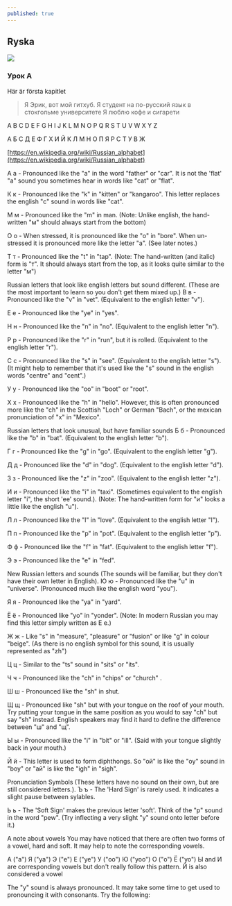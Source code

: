 ```yaml
---
published: true
---
```

## Ryska

![]({{site.baseurl}}/images//ryska.jpg)

### Урок А

Här är första kapitlet

> Я Эрик, вот мой гитхуб.
> Я студент на по-русский язык в стокгольме университете
> Я люблю кофе и сигарети 



A B C D E F G H I J K L M N O P Q R S T U V W X Y Z 

А Б С Д Е Ф Г Х И Й К Л М Н О П Я Р С Т У В Ж


[https://en.wikipedia.org/wiki/Russian_alphabet](https://en.wikipedia.org/wiki/Russian_alphabet)


А а - Pronounced like the "a" in the word "father" or "car". It is not the 'flat' "a" sound you sometimes hear in words like "cat" or "flat".

К к - Pronounced like the "k" in "kitten" or "kangaroo". This letter replaces the english "c" sound in words like "cat".

М м - Pronounced like the "m" in man. (Note: Unlike english, the hand-written "м" should always start from the bottom)

O o - When stressed, it is pronounced like the "o" in "bore". When un-stressed it is pronounced more like the letter "a". (See later notes.)

Т т - Pronounced like the "t" in "tap". (Note: The hand-written (and italic) form is "т". It should always start from the top, as it looks quite similar to the letter "м")

Russian letters that look like english letters but sound different.
(These are the most important to learn so you don't get them mixed up.)
В в - Pronounced like the "v" in "vet". (Equivalent to the english letter "v").

Е е - Pronounced like the "ye" in "yes".

Н н - Pronounced like the "n" in "no". (Equivalent to the english letter "n").

Р р - Pronounced like the "r" in "run", but it is rolled. (Equivalent to the english letter "r").

С с - Pronounced like the "s" in "see". (Equivalent to the english letter "s"). (It might help to remember that it's used like the "s" sound in the english words "centre" and "cent".)

У у - Pronounced like the "oo" in "boot" or "root".

Х х - Pronounced like the "h" in "hello". However, this is often pronounced more like the "ch" in the Scottish "Loch" or German "Bach", or the mexican pronunciation of "x" in "Mexico".

Russian letters that look unusual, but have familiar sounds
Б б - Pronounced like the "b" in "bat". (Equivalent to the english letter "b").

Г г - Pronounced like the "g" in "go". (Equivalent to the english letter "g").

Д д - Pronounced like the "d" in "dog". (Equivalent to the english letter "d").

З з - Pronounced like the "z" in "zoo". (Equivalent to the english letter "z").

И и - Pronounced like the "i" in "taxi". (Sometimes equivalent to the english letter "i", the short 'ee' sound.). (Note: The hand-written form for "и" looks a little like the english "u").

Л л - Pronounced like the "l" in "love". (Equivalent to the english letter "l").

П п - Pronounced like the "p" in "pot". (Equivalent to the english letter "p").

Ф ф - Pronounced like the "f" in "fat". (Equivalent to the english letter "f").

Э э - Pronounced like the "e" in "fed".

New Russian letters and sounds
(The sounds will be familiar, but they don't have their own letter in English).
Ю ю - Pronounced like the "u" in "universe". (Pronounced much like the english word "you").

Я я - Pronounced like the "ya" in "yard".

Ё ё - Pronounced like "yo" in "yonder". (Note: In modern Russian you may find this letter simply written as Е е.)

Ж ж - Like "s" in "measure", "pleasure" or "fusion" or like "g" in colour "beige". (As there is no english symbol for this sound, it is usually represented as "zh")

Ц ц - Similar to the "ts" sound in "sits" or "its".

Ч ч - Pronounced like the "ch" in "chips" or "church" .

Ш ш - Pronounced like the "sh" in shut.

Щ щ - Pronounced like "sh" but with your tongue on the roof of your mouth. Try putting your tongue in the same position as you would to say "ch" but say "sh" instead. English speakers may find it hard to define the difference between "ш" and "щ".

Ы ы - Pronounced like the "i" in "bit" or "ill". (Said with your tongue slightly back in your mouth.)

Й й - This letter is used to form diphthongs. So "oй" is like the "oy" sound in "boy" or "aй" is like the "igh" in "sigh".

Pronunciation Symbols
(These letters have no sound on their own, but are still considered letters.).
Ъ ъ - The 'Hard Sign' is rarely used. It indicates a slight pause between sylables.

Ь ь - The 'Soft Sign' makes the previous letter 'soft'. Think of the "p" sound in the word "pew". (Try inflecting a very slight "y" sound onto letter before it.)

A note about vowels
You may have noticed that there are often two forms of a vowel, hard and soft. It may help to note the corresponding vowels.

А ("a")	Я ("ya")
Э ("e")	Е ("ye")
У ("oo")	Ю ("yoo")
О ("o")	Ё ("yo")
Ы and И are corresponding vowels but don't really follow this pattern. 
Й is also considered a vowel

The "y" sound is always pronounced. It may take some time to get used to pronouncing it with consonants. Try the following:

